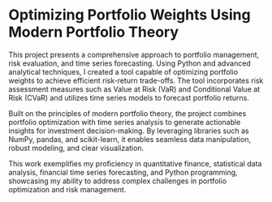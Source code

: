 # Optimizing Portfolio Weights Using Modern Portfolio Theory  

This project presents a comprehensive approach to portfolio management, risk evaluation, and time series forecasting. Using Python and advanced analytical techniques, I created a tool capable of optimizing portfolio weights to achieve efficient risk-return trade-offs. The tool incorporates risk assessment measures such as Value at Risk (VaR) and Conditional Value at Risk (CVaR) and utilizes time series models to forecast portfolio returns.  

Built on the principles of modern portfolio theory, the project combines portfolio optimization with time series analysis to generate actionable insights for investment decision-making. By leveraging libraries such as NumPy, pandas, and scikit-learn, it enables seamless data manipulation, robust modeling, and clear visualization.  

This work exemplifies my proficiency in quantitative finance, statistical data analysis, financial time series forecasting, and Python programming, showcasing my ability to address complex challenges in portfolio optimization and risk management.  

